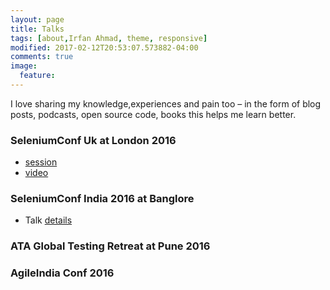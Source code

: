 ```yaml
---
layout: page
title: Talks
tags: [about,Irfan Ahmad, theme, responsive]
modified: 2017-02-12T20:53:07.573882-04:00
comments: true
image:
  feature:
---
```


I love sharing my knowledge,experiences and pain too – in the form of blog posts, podcasts, open source code, books this helps me learn better.

### SeleniumConf Uk at London 2016  

* <a href="http://2016.seleniumconf.co.uk/sessions/#irfan-ahmad">session</a>  
* <a href="https://www.youtube.com/watch?v=qYJvwggA6cA">video</a>

### SeleniumConf India 2016 at Banglore

* Talk <a href="https://irfanahmad.in/Testing-as-a-container">details</a>  

### ATA Global Testing Retreat at Pune 2016

### AgileIndia Conf 2016
